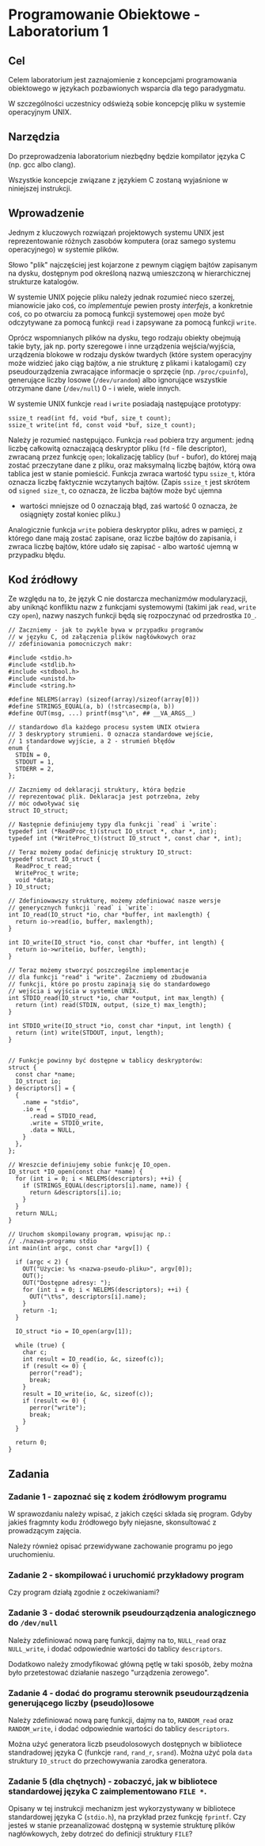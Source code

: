 # Programowanie Obiektowe - Laboratorium 1

## Cel

Celem laboratorium jest zaznajomienie z koncepcjami programowania
obiektowego w językach pozbawionych wsparcia dla tego paradygmatu.

W szczególności uczestnicy odświeżą sobie koncepcję pliku w systemie
operacyjnym UNIX.

## Narzędzia

Do przeprowadzenia laboratorium niezbędny będzie kompilator języka C
(np. gcc albo clang).

Wszystkie koncepcje związane z językiem C zostaną wyjaśnione w
niniejszej instrukcji.

## Wprowadzenie

Jednym z kluczowych rozwiązań projektowych systemu UNIX jest
reprezentowanie różnych zasobów komputera (oraz samego systemu
operacyjnego) w systemie plików.

Słowo "plik" najczęściej jest kojarzone z pewnym ciągięm bajtów
zapisanym na dysku, dostępnym pod określoną nazwą umieszczoną w
hierarchicznej strukturze katalogów.

W systemie UNIX pojęcie pliku należy jednak rozumieć nieco szerzej,
mianowicie jako coś, co *implementuje* pewien prosty *interfejs*, a
konkretnie coś, co po otwarciu za pomocą funkcji systemowej `open`
może być odczytywane za pomocą funkcji `read` i zapsywane za pomocą
funkcji `write`.

Oprócz wspomnianych plików na dysku, tego rodzaju obiekty obejmują
takie byty, jak np. porty szeregowe i inne urządzenia wejścia/wyjścia,
urządzenia blokowe w rodzaju dysków twardych (które system operacyjny
może widzieć jako ciąg bajtów, a nie strukturę z plikami i katalogami)
czy pseudourządzenia zwracające informacje o sprzęcie
(np. `/proc/cpuinfo`), generujące liczby losowe (`/dev/urandom`) albo
ignorujące wszystkie otrzymane dane (`/dev/null`) 0 - i wiele, wiele
innych.

W systemie UNIX funkcje `read` i `write` posiadają następujące
prototypy:

```
ssize_t read(int fd, void *buf, size_t count);
ssize_t write(int fd, const void *buf, size_t count);
```

Należy je rozumieć następująco. Funkcja `read` pobiera trzy argument:
jedną liczbę całkowitą oznaczającą deskryptor pliku (`fd` - file
descriptor), zwracaną przez funkcję `open`; lokalizację tablicy
(`buf` - bufor), do której mają zostać przeczytane dane z pliku, oraz
maksymalną liczbę bajtów, którą owa tablica jest w stanie
pomieścić. Funkcja zwraca wartość typu `ssize_t`, która oznacza liczbę
faktycznie wczytanych bajtów. (Zapis `ssize_t` jest skrótem
od `signed size_t`, co oznacza, że liczba bajtów może być ujemna
- wartości mniejsze od 0 oznaczają błąd, zaś wartość 0 oznacza,
że osiągnięty został koniec pliku.)

Analogicznie funkcja `write` pobiera deskryptor pliku, adres w
pamięci, z którego dane mają zostać zapisane, oraz liczbe bajtów do
zapisania, i zwraca liczbę bajtów, które udało się zapisać - albo
wartość ujemną w przypadku błędu.

## Kod źródłowy

Ze względu na to, że język C nie dostarcza mechanizmów modularyzacji,
aby uniknąć konfliktu nazw z funkcjami systemowymi (takimi jak `read`,
`write` czy `open`), nazwy naszych funkcji będą się rozpoczynać od
przedrostka `IO_`.

```
// Zaczniemy - jak to zwykle bywa w przypadku programów
// w języku C, od załączenia plików nagłówkowych oraz
// zdefiniowania pomocniczych makr:

#include <stdio.h>
#include <stdlib.h>
#include <stdbool.h>
#include <unistd.h>
#include <string.h>

#define NELEMS(array) (sizeof(array)/sizeof(array[0]))
#define STRINGS_EQUAL(a, b) (!strcasecmp(a, b))
#define OUT(msg, ...) printf(msg"\n", ## __VA_ARGS__)

// standardowo dla każdego procesu system UNIX otwiera
// 3 deskryptory strumieni. 0 oznacza standardowe wejście,
// 1 standardowe wyjście, a 2 - strumień błędów
enum {
  STDIN = 0,
  STDOUT = 1,
  STDERR = 2,
};

// Zaczniemy od deklaracji struktury, która będzie 
// reprezentować plik. Deklaracja jest potrzebna, żeby
// móc odwoływać się
struct IO_struct;

// Następnie definiujemy typy dla funkcji `read` i `write`:
typedef int (*ReadProc_t)(struct IO_struct *, char *, int); 
typedef int (*WriteProc_t)(struct IO_struct *, const char *, int); 

// Teraz możemy podać definicję struktury IO_struct:
typedef struct IO_struct { 
  ReadProc_t read; 
  WriteProc_t write; 
  void *data; 
} IO_struct; 

// Zdefiniowawszy strukturę, możemy zdefiniować nasze wersje
// generycznych funkcji `read` i `write`:
int IO_read(IO_struct *io, char *buffer, int maxlength) { 
  return io->read(io, buffer, maxlength); 
} 
 
int IO_write(IO_struct *io, const char *buffer, int length) { 
  return io->write(io, buffer, length); 
} 

// Teraz możemy stworzyć poszczególne implementacje
// dla funkcji "read" i "write". Zaczniemy od zbudowania
// funkcji, które po prostu zapinają się do standardowego
// wejścia i wyjścia w systemie UNIX.
int STDIO_read(IO_struct *io, char *output, int max_length) {
  return (int) read(STDIN, output, (size_t) max_length);
}

int STDIO_write(IO_struct *io, const char *input, int length) {
  return (int) write(STDOUT, input, length);
}


// Funkcje powinny być dostępne w tablicy deskryptorów:
struct {
  const char *name;
  IO_struct io;
} descriptors[] = {
  {
    .name = "stdio",
    .io = {
      .read = STDIO_read,
      .write = STDIO_write,
      .data = NULL,
    }
  },
};

// Wreszcie definiujemy sobie funkcję IO_open.
IO_struct *IO_open(const char *name) {
  for (int i = 0; i < NELEMS(descriptors); ++i) {
    if (STRINGS_EQUAL(descriptors[i].name, name)) {
      return &descriptors[i].io;
    }
  }
  return NULL;
}

// Uruchom skompilowany program, wpisując np.:
// ./nazwa-programu stdio
int main(int argc, const char *argv[]) {
	
  if (argc < 2) {
    OUT("Użycie: %s <nazwa-pseudo-pliku>", argv[0]);
    OUT();
    OUT("Dostępne adresy: ");
    for (int i = 0; i < NELEMS(descriptors); ++i) {
      OUT("\t%s", descriptors[i].name);
    }
    return -1;
  }

  IO_struct *io = IO_open(argv[1]);

  while (true) {
    char c;
    int result = IO_read(io, &c, sizeof(c));
    if (result <= 0) {
      perror("read");
      break;
    }
    result = IO_write(io, &c, sizeof(c));
    if (result <= 0) {
      perror("write");
      break;
    }
  }

  return 0;
}
```

## Zadania

### Zadanie 1 - zapoznać się z kodem źródłowym programu

W sprawozdaniu należy wpisać, z jakich części składa się program.
Gdyby jakieś fragmnty kodu źródłowego były niejasne, skonsultować z
prowadzącym zajęcia.

Należy również opisać przewidywane zachowanie programu po jego
uruchomieniu.

### Zadanie 2 - skompilować i uruchomić przykładowy program

Czy program działą zgodnie z oczekiwaniami?

### Zadanie 3 - dodać sterownik pseudourządzenia analogicznego do `/dev/null`

Należy zdefiniować nową parę funkcji, dajmy na to, `NULL_read` oraz
`NULL_write`, i dodać odpowiednie wartości do tablicy `descriptors`.

Dodatkowo należy zmodyfikować główną pętlę w taki sposób, żeby
można było przetestować działanie naszego "urządzenia zerowego".

### Zadanie 4 - dodać do programu sterownik pseudourządzenia generującego liczby (pseudo)losowe

Należy zdefiniować nową parę funkcji, dajmy na to, `RANDOM_read` oraz
`RANDOM_write`, i dodać odpowiednie wartości do tablicy `descriptors`.

Można użyć generatora liczb pseudolosowych dostępnych w bibliotece
standradowej języka C (funkcje `rand`, `rand_r`, `srand`). Można użyć
pola `data` struktury `IO_struct` do przechowywania zarodka generatora.

### Zadanie 5 (dla chętnych) - zobaczyć, jak w bibliotece standardowej języka C zaimplementowano `FILE *`.

Opisany w tej instrukcji mechanizm jest wykorzystywany w bibliotece
standardowej języka C (`stdio.h`), na przykład przez funkcję
`fprintf`. Czy jesteś w stanie przeanalizować dostępną w systemie
strukturę plików nagłówkowych, żeby dotrzeć do definicji struktury
`FILE`?
